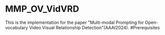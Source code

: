 # MMP_OV_VidVRD
This is the implementation for the paper "Multi-modal Prompting for Open-vocabulary Video Visual Relationship Detection"(AAAI2024).
#Prerequisites
